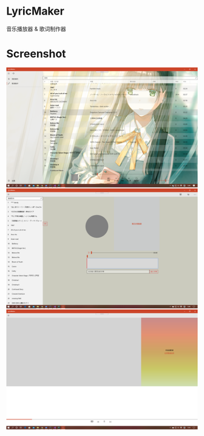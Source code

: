 # LyricMaker

音乐播放器 & 歌词制作器

# Screenshot

![img1](Screenshot/MainPage.png)
![img2](Screenshot/MakerPage.png)
![img3](Screenshot/AudioBeatPlayPage.png)
